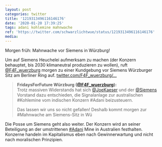 ```yaml
---
layout: post
categories: twitter
title: '1219313496116146176'
date: '2020-01-20 17:39:25'
tags: adani kohlemine mahnwache
ref: 'https://twitter.com/schwarzlichtwue/status/1219313496116146176'
media:
---
```

Morgen früh: Mahnwache vor Siemens in Würzburg!



Um auf Siemens Heuchelei aufmerksam zu machen (der Konzern behauptet, bis 2030 klimaneutral produzieren zu wollen), ruft [@F4F_wuerzburg](https://twitter.com/F4F_wuerzburg) morgen zu einer Kundgebung vor Siemens Würzburger Sitz am Berliner Ring auf. [twitter.com/F4F_wuerzburg/…](https://twitter.com/F4F_wuerzburg/status/1219303508798857216) 
> <b>FridaysForFuture Würzburg ([@F4F_wuerzburg](https://twitter.com/F4F_wuerzburg)):</b>  
>Trotz massiven Widerstands hat sich [@JoeKaeser](https://twitter.com/JoeKaeser) und der [@Siemens](https://twitter.com/Siemens) Vorstand dazu entschieden, die Signalanlage zur australischen #Kohlemine vom indischen Konzern #Adani beizusteuern.  
>  
>Das lassen wir uns so nicht gefallen! Deshalb kommt morgen zur #Mahnwache am Siemens-Sitz in Wü    


Die Posse um Siemens geht also weiter. Der Konzern wird an seiner Beteiligung an der umstrittenen [#Adani](/t/adani) Mine in Australien festhalten. Konzerne handeln im Kapitalismus eben nach Gewinnerwartung und nicht nach moralischen Prinzipien. 